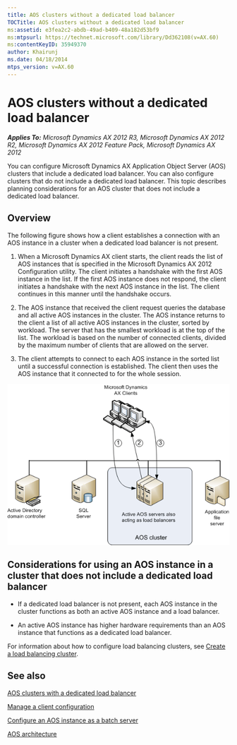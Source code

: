 ```yaml
---
title: AOS clusters without a dedicated load balancer
TOCTitle: AOS clusters without a dedicated load balancer
ms:assetid: e3fea2c2-abdb-49ad-b409-48a182d53bf9
ms:mtpsurl: https://technet.microsoft.com/library/Dd362108(v=AX.60)
ms:contentKeyID: 35949370
author: Khairunj
ms.date: 04/18/2014
mtps_version: v=AX.60
---
```


# AOS clusters without a dedicated load balancer 


_**Applies To:** Microsoft Dynamics AX 2012 R3, Microsoft Dynamics AX 2012 R2, Microsoft Dynamics AX 2012 Feature Pack, Microsoft Dynamics AX 2012_

You can configure Microsoft Dynamics AX Application Object Server (AOS) clusters that include a dedicated load balancer. You can also configure clusters that do not include a dedicated load balancer. This topic describes planning considerations for an AOS cluster that does not include a dedicated load balancer.

## Overview

The following figure shows how a client establishes a connection with an AOS instance in a cluster when a dedicated load balancer is not present.

1.  When a Microsoft Dynamics AX client starts, the client reads the list of AOS instances that is specified in the Microsoft Dynamics AX 2012 Configuration utility. The client initiates a handshake with the first AOS instance in the list. If the first AOS instance does not respond, the client initiates a handshake with the next AOS instance in the list. The client continues in this manner until the handshake occurs.

2.  The AOS instance that received the client request queries the database and all active AOS instances in the cluster. The AOS instance returns to the client a list of all active AOS instances in the cluster, sorted by workload. The server that has the smallest workload is at the top of the list. The workload is based on the number of connected clients, divided by the maximum number of clients that are allowed on the server.

3.  The client attempts to connect to each AOS instance in the sorted list until a successful connection is established. The client then uses the AOS instance that it connected to for the whole session.

![AOS cluster that does not include a dedicated load](images/Dd362108.AOS_cluster_without_dedicated_load_balancer(AX.60).gif "AOS cluster that does not include a dedicated load")

## Considerations for using an AOS instance in a cluster that does not include a dedicated load balancer

  - If a dedicated load balancer is not present, each AOS instance in the cluster functions as both an active AOS instance and a load balancer.

  - An active AOS instance has higher hardware requirements than an AOS instance that functions as a dedicated load balancer.

For information about how to configure load balancing clusters, see [Create a load balancing cluster](create-a-load-balancing-cluster.md).

## See also

[AOS clusters with a dedicated load balancer](aos-clusters-with-a-dedicated-load-balancer.md)

[Manage a client configuration](manage-a-client-configuration.md)

[Configure an AOS instance as a batch server](configure-an-aos-instance-as-a-batch-server.md)

[AOS architecture](aos-architecture.md)

  


